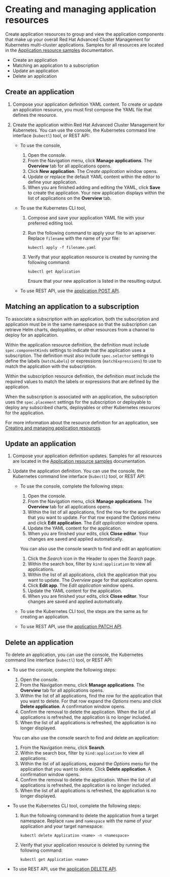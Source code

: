 # Creating and managing application resources

Create application resources to group and view the application components that make up your overall Red Hat Advanced Cluster Management for Kubernetes multi-cluster applications. Samples for all resources are located in the [Application resource samples](app_resource_samples.md) documentation.

  - Create an application
  - Matching an application to a subscription
  - Update an application
  - Delete an application

## Create an application

1. Compose your application definition YAML content. To create or update an application resource, you must first compose the YAML file that defines the resource.

2. Create the application within Red Hat Advanced Cluster Management for Kubernetes. You can use the console, the Kubernetes command line interface (`kubectl`) tool, or REST API:  

   * To use the console,
     1. Open the console.
     2. From the Navigation menu, click **Manage applications**. The **Overview** tab for all applications opens.
     3. Click **New application**. The _Create application_ window opens.
     4. Update or replace the default YAML content within the editor to define your application.
     5. When you are finished adding and editing the YAML, click **Save** to create the application. Your new application displays within the list of applications on the **Overview** tab.

   * To use the Kubernetes CLI tool,
     1. Compose and save your application YAML file with your preferred editing tool.
     2. Run the following command to apply your file to an apiserver. Replace `filename` with the name of your file:

        ```shell
        kubectl apply -f filename.yaml
        ```

     3. Verify that your application resource is created by running the following command:

        ```shell
        kubectl get Application
        ```

        Ensure that your new application is listed in the resulting output.

   * To use REST API, use the [application POST API](../apis/application.json).

## Matching an application to a subscription

To associate a subscription with an application, both the subscription and application must be in the same namespace so that the subscription can retrieve Helm charts, deployables, or other resources from a channel to deploy for an application.

Within the application resource definition, the definition must include `spec.componentKinds` settings to indicate that the application uses a subscription. The definition must also include `spec.selector` settings to define the labels (`matchLabels`) or expressions (`matchExpressions`) to use to match the application with the subscription.

Within the subscription resource definition, the definition must include the required values to match the labels or expressions that are defined by the application.

When the subscription is associated with an application, the subscription uses the `spec.placement` settings for the subscription or deployable to deploy any subscribed charts, deployables or other Kubernetes resources for the application.

For more information about the resource definition for an application, see [Creating and managing application resources](managing_apps.md).

## Update an application

1. Compose your application definition updates. Samples for all resources are located in the [Application resource samples](app_resource_samples.md) documentation.

2. Update the application definition. You can use the console, the Kubernetes command line interface (`kubectl`) tool, or REST API:

   * To use the console, complete the following steps:
     1. Open the console.
     2. From the Navigation menu, click **Manage applications**. The **Overview** tab for all applications opens.
     3. Within the list of all applications, find the row for the application that you want to update. For that row expand the _Options_ menu and click **Edit application**. The _Edit application_ window opens.
     4. Update the YAML content for the application.
     5. When you are finished your edits, click **Close editor**. Your changes are saved and applied automatically.

     You can also use the console search to find and edit an application:
     1. Click the _Search_ icon in the Header to open the _Search_ page.  
     2. Within the search box, filter by `kind:application` to view all applications.
     3. Within the list of all applications, click the application that you want to update. The _Overview_ page for that application opens.
     4. Click **Edit app**. The _Edit application_ window opens.
     5. Update the YAML content for the application.
     6. When you are finished your edits, click **Close editor**. Your changes are saved and applied automatically.

   * To use the Kubernetes CLI tool, the steps are the same as for creating an application.

   * To use REST API, use the [application PATCH API](../apis/application.json).

## Delete an application

To delete an application, you can use the console, the Kubernetes command line interface (`kubectl`) tool, or REST API:

* To use the console, complete the following steps:
  1. Open the console.
  2. From the Navigation menu, click **Manage applications**. The **Overview** tab for all applications opens.
  3. Within the list of all applications, find the row for the application that you want to delete. For that row expand the _Options_ menu and click **Delete application**. A confirmation window opens.
  4. Confirm the removal to delete the application. When the list of all applications is refreshed, the application is no longer included.
  5. When the list of all applications is refreshed, the application is no longer displayed.

  You can also use the console search to find and delete an application:
  1. From the Navigation menu, click **Search**.  
  2. Within the search box, filter by `kind:application` to view all applications.
  3. Within the list of all applications, expand the _Options_ menu for the application that you want to delete. Click **Delete application**. A confirmation window opens.
  5. Confirm the removal to delete the application. When the list of all applications is refreshed, the application is no longer included.
  6. When the list of all applications is refreshed, the application is no longer displayed.

* To use the Kubernetes CLI tool, complete the following steps:  

  1. Run the following command to delete the application from a target namespace. Replace `name` and `namespace` with the name of your application and your target namespace:

     ```
     kubectl delete Application <name> -n <namespace>     
     ```

  2. Verify that your application resource is deleted by running the following command:
     ```
     kubectl get Application <name>
     ```

* To use REST API, use the [application DELETE API](../apis/application.json).